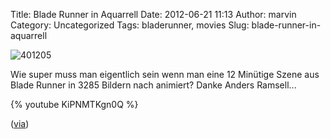 Title: Blade Runner in Aquarrell
Date: 2012-06-21 11:13
Author: marvin
Category: Uncategorized
Tags: bladerunner, movies
Slug: blade-runner-in-aquarrell

![401205]({static}/images/401205.png)

Wie super muss man eigentlich sein wenn man eine 12 Minütige Szene aus
Blade Runner in 3285 Bildern nach animiert? Danke Anders Ramsell...

{% youtube KiPNMTKgn0Q   %}

([via](http://boingboing.net/2012/06/20/watercolor-animation-of-blade.html))

